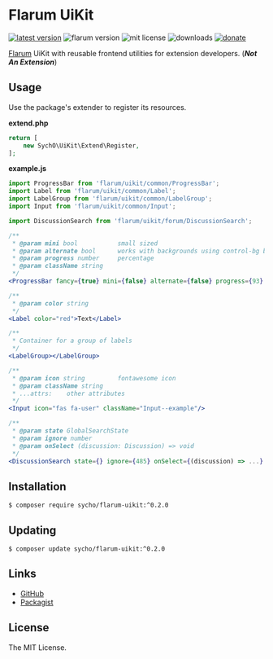 # Flarum UiKit
[![latest version](https://img.shields.io/packagist/v/sycho/flarum-uikit.svg?style=flat-square)](https://packagist.org/packages/sycho/flarum-uikit)
![flarum version](https://img.shields.io/badge/flarum-%5E1.0.0-%23e7742e?style=flat-square)
![mit license](https://img.shields.io/badge/license-MIT-green.svg?style=flat-square&color=green)
![downloads](https://img.shields.io/packagist/dt/sycho/flarum-uikit?color=%23f28d1a&style=flat-square)
[![donate](https://img.shields.io/badge/donate-buy%20me%20a%20coffee-%23ffde39?style=flat-square)](https://www.buymeacoffee.com/sycho)

[Flarum](https://flarum.org) UiKit with reusable frontend utilities for extension developers. (***Not An Extension***)

## Usage
Use the package's extender to register its resources.

**extend.php**
```php
return [
    new SychO\UiKit\Extend\Register,
];
```

**example.js**
```jsx
import ProgressBar from 'flarum/uikit/common/ProgressBar';
import Label from 'flarum/uikit/common/Label';
import LabelGroup from 'flarum/uikit/common/LabelGroup';
import Input from 'flarum/uikit/common/Input';

import DiscussionSearch from 'flarum/uikit/forum/DiscussionSearch';

/**
 * @param mini bool           small sized
 * @param alternate bool      works with backgrounds using control-bg background color
 * @param progress number     percentage
 * @param className string
 */
<ProgressBar fancy={true} mini={false} alternate={false} progress={93} />

/**
 * @param color string
 */
<Label color="red">Text</Label>

/**
 * Container for a group of labels
 */
<LabelGroup></LabelGroup>

/**
 * @param icon string         fontawesome icon
 * @param className string
 * ...attrs:    other attributes
 */
<Input icon="fas fa-user" className="Input--example"/>

/**
 * @param state GlobalSearchState
 * @param ignore number
 * @param onSelect (discussion: Discussion) => void
 */
<DiscussionSearch state={} ignore={485} onSelect={(discussion) => ...} />
```

## Installation
```ssh
$ composer require sycho/flarum-uikit:^0.2.0
```

## Updating
```ssh
$ composer update sycho/flarum-uikit:^0.2.0
```

## Links
* [GitHub](https://github.com/SychO9/flarum-uikit)
* [Packagist](https://packagist.org/packages/sycho/flarum-uikit)

## License
The MIT License.
